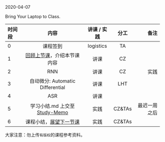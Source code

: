 2020-04-07

Bring Your Laptop to Class. 

| 时间段  |  内容     |  讲课 / 实践     |   分工  |   备注       |
| :---   | :----:    |   :----:    |    :----:    |       ---: |
|   0    | 课程签到       |  logistics   |     TA     |        |
|   1    | [回顾上节课](../WW7/WW7-stis-plan.md)，介绍本节课内容 |    讲课     |   CZ   |      |
|   2    | RNN |  讲课    |    CZ    |  实践       |
|   3    | 自动微分: Automatic Differential   | 讲课    |   LHT |         |
|   4    | ASR |  讲课    |   |    |
|   5    | 学习小结.md 上交至[Study-Memo](../../Study-Memo)   |  实践    |     CZ&TAs     |   最迟一周之后     |
|   6    | 课程小结，[展望下一节课](../WW9/WW9-stis-plan.md)   |  实践    |     CZ&TAs     |      |



大家注意：勿上传``有版权``的课程参考资料。
